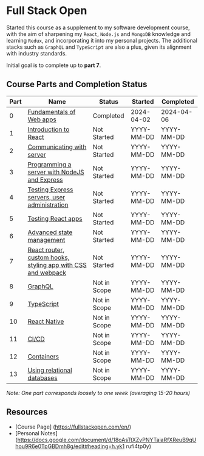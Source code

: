 # Full Stack Open
Started this course as a supplement to my software development course, with the aim of sharpening my `React`, `Node.js` and `MongoDB` knowledge and learning `Redux`, and incorporating it into my personal projects. 
The additional stacks such as `GraphQL` and `TypeScript` are also a plus, given its alignment with industry standards.

Initial goal is to complete up to **part 7**.

## Course Parts and Completion Status
| Part | Name                                                                                               | Status       | Started    | Completed  |
| -----| -------------------------------------------------------------------------------------------------- | ------------ | ---------- | ---------- |
|   0  | [Fundamentals of Web apps](https://fullstackopen.com/en/part0)                                     | Completed    | 2024-04-02 | 2024-04-06 |
|   1  | [Introduction to React](https://fullstackopen.com/en/part1)                                        | Not Started  | YYYY-MM-DD | YYYY-MM-DD |
|   2  | [Communicating with server](https://fullstackopen.com/en/part2)                                    | Not Started  | YYYY-MM-DD | YYYY-MM-DD |
|   3  | [Programming a server with NodeJS and Express](https://fullstackopen.com/en/part3)                 | Not Started  | YYYY-MM-DD | YYYY-MM-DD |
|   4  | [Testing Express servers, user administration](https://fullstackopen.com/en/part4)                 | Not Started  | YYYY-MM-DD | YYYY-MM-DD |
|   5  | [Testing React apps](https://fullstackopen.com/en/part5)                                           | Not Started  | YYYY-MM-DD | YYYY-MM-DD |
|   6  | [Advanced state management](https://fullstackopen.com/en/part6)                                    | Not Started  | YYYY-MM-DD | YYYY-MM-DD |
|   7  | [React router, custom hooks, styling app with CSS and webpack](https://fullstackopen.com/en/part7) | Not Started  | YYYY-MM-DD | YYYY-MM-DD |
|   8  | [GraphQL](https://fullstackopen.com/en/part8)                                                      | Not in Scope | YYYY-MM-DD | YYYY-MM-DD |
|   9  | [TypeScript](https://fullstackopen.com/en/part9)                                                   | Not in Scope | YYYY-MM-DD | YYYY-MM-DD |
|  10  | [React Native](https://fullstackopen.com/en/part10)                                                | Not in Scope | YYYY-MM-DD | YYYY-MM-DD |
|  11  | [CI/CD](https://fullstackopen.com/en/part11)                                                       | Not in Scope | YYYY-MM-DD | YYYY-MM-DD |
|  12  | [Containers](https://fullstackopen.com/en/part12)                                                  | Not in Scope | YYYY-MM-DD | YYYY-MM-DD |
|  13  | [Using relational databases](https://fullstackopen.com/en/part13)                                  | Not in Scope | YYYY-MM-DD | YYYY-MM-DD |

*Note: One part corresponds loosely to one week (averaging 15-20 hours)*

## Resources
* [Course Page] (https://fullstackopen.com/en/)
* [Personal Notes] (https://docs.google.com/document/d/18oAsTtXZvPNYTaiaRfXReuB9qUhou9R6e0TpGBDmh8g/edit#heading=h.yk1
rufi4tp0y)

